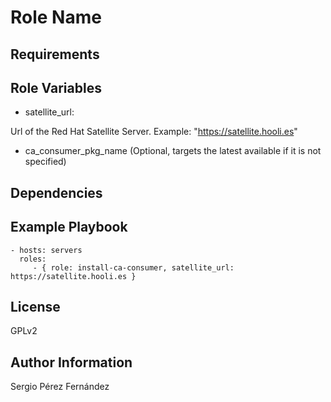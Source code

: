 Role Name
=========


Requirements
------------

Role Variables
--------------

- satellite\_url:

Url of the Red Hat Satellite Server. Example: "https://satellite.hooli.es"

- ca\_consumer\_pkg\_name (Optional, targets the latest available if it is not specified)

Dependencies
------------

Example Playbook
----------------

    - hosts: servers
      roles:
         - { role: install-ca-consumer, satellite_url: https://satellite.hooli.es }

License
-------

GPLv2

Author Information
------------------

Sergio Pérez Fernández
